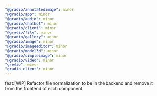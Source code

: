 ```yaml
---
"@gradio/annotatedimage": minor
"@gradio/app": minor
"@gradio/audio": minor
"@gradio/chatbot": minor
"@gradio/client": minor
"@gradio/file": minor
"@gradio/gallery": minor
"@gradio/image": minor
"@gradio/imageeditor": minor
"@gradio/model3d": minor
"@gradio/simpleimage": minor
"@gradio/video": minor
"gradio": minor
"gradio_client": minor
---
```


feat:[WIP] Refactor file normalization to be in the backend and remove it from the frontend of each component
